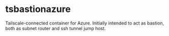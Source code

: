 # tsbastionazure
Tailscale-connected container for Azure. Initially intended to act as bastion, both as subnet router and ssh tunnel jump host.

